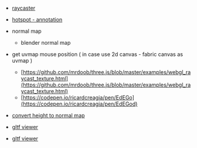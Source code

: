 - [raycaster](https://threejs.org/docs/#api/en/core/Raycaster)
- [hotspot - annotation](https://manu.ninja/webgl-three-js-annotations/)
- normal map
  - blender normal map
- get uvmap mouse position ( in case use 2d canvas - fabric canvas as uvmap )
  - [https://github.com/mrdoob/three.js/blob/master/examples/webgl_raycast_texture.html](https://github.com/mrdoob/three.js/blob/master/examples/webgl_raycast_texture.html)
  - [https://codepen.io/ricardcreagia/pen/EdEGo](https://codepen.io/ricardcreagia/pen/EdEGod)

- [convert height to normal map](https://cpetry.github.io/NormalMap-Online/)
- [gltf viewer](https://gltf-viewer.donmccurdy.com/)
- [gltf viewer](https://sandbox.babylonjs.com/)